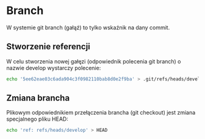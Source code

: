 # Branch

W systemie git branch (gałąź) to tylko wskaźnik na dany commit.

## Stworzenie referencji

W celu stworzenia nowej gałęzi (odpowiednik polecenia git branch) o nazwie develop wystarczy polecenie:

```bash
echo '5ee62eae03c6ada904c3f0982110bab8d0e2f9ba' > .git/refs/heads/develop
```

## Zmiana brancha

Plikowym odpowiednikiem przełączenia brancha (git checkout) jest zmiana specjalnego pliku HEAD:

```bash
echo 'ref: refs/heads/develop' > HEAD
```